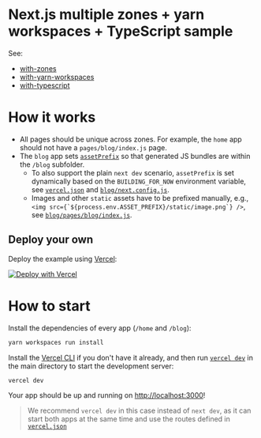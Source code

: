 # Next.js multiple zones + yarn workspaces + TypeScript sample

See:

- [with-zones](https://github.com/vercel/next.js/tree/canary/examples/with-zones)
- [with-yarn-workspaces](https://github.com/vercel/next.js/tree/canary/examples/with-yarn-workspaces)
- [with-typescript](https://github.com/vercel/next.js/tree/canary/examples/with-typescript)

# How it works

- All pages should be unique across zones. For example, the `home` app should not have a `pages/blog/index.js` page.
- The `blog` app sets [`assetPrefix`](https://nextjs.org/docs/api-reference/next.config.js/cdn-support-with-asset-prefix) so that generated JS bundles are within the `/blog` subfolder.
  - To also support the plain `next dev` scenario, `assetPrefix` is set dynamically based on the `BUILDING_FOR_NOW` environment variable, see [`vercel.json`](vercel.json) and [`blog/next.config.js`](blog/next.config.js).
  - Images and other `static` assets have to be prefixed manually, e.g., `` <img src={`${process.env.ASSET_PREFIX}/static/image.png`} /> ``, see [`blog/pages/blog/index.js`](blog/pages/blog/index.js).

## Deploy your own

Deploy the example using [Vercel](https://vercel.com):

[![Deploy with Vercel](https://vercel.com/button)](https://vercel.com/import/project?template=https://github.com/wawoon/next-with-zone-yarn-workspace-typescript/tree/master)

# How to start

Install the dependencies of every app (`/home` and `/blog`):

```bash
yarn workspaces run install
```

Install the [Vercel CLI](https://vercel.com/download) if you don't have it already, and then run [`vercel dev`](https://vercel.com/docs/cli?query=dev#commands/dev) in the main directory to start the development server:

```bash
vercel dev
```

Your app should be up and running on [http://localhost:3000](http://localhost:3000)!

> We recommend `vercel dev` in this case instead of `next dev`, as it can start both apps at the same time and use the routes defined in [`vercel.json`](vercel.json)
